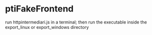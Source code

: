 # ptiFakeFrontend

run httpintermediari.js in a terminal; then run the executable inside the export_linux or export_windows directory
